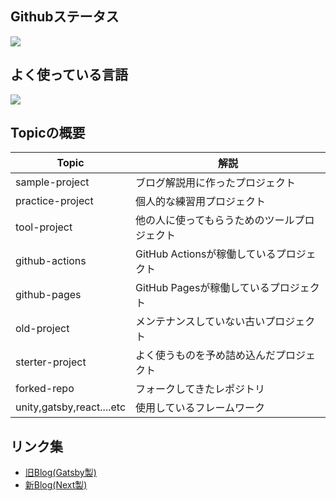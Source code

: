 ## Githubステータス
<a href="https://github.com/anuraghazra/github-readme-stats">
  <img src="https://github-readme-stats.vercel.app/api?username=went5&count_private=true&show_icons=true" />
</a>

## よく使っている言語
<a href="https://github.com/anuraghazra/github-readme-stats">
    <img  src="https://github-readme-stats.vercel.app/api/top-langs/?username=went5&layout=compact&hide=ASP,shaderlab,tex&langs_count=8" />
</a><br>

## Topicの概要
| Topic                     | 解説                                     | 
| ------------------------- | ---------------------------------------- | 
| sample-project            | ブログ解説用に作ったプロジェクト         | 
| practice-project          | 個人的な練習用プロジェクト               | 
| tool-project              | 他の人に使ってもらうためのツールプロジェクト   | 
| github-actions   | GitHub Actionsが稼働しているプロジェクト | 
| github-pages   | GitHub Pagesが稼働しているプロジェクト | 
| old-project               | メンテナンスしていない古いプロジェクト   | 
| sterter-project           | よく使うものを予め詰め込んだプロジェクト | 
| forked-repo               | フォークしてきたレポジトリ               | 
| unity,gatsby,react....etc | 使用しているフレームワーク               | 

## リンク集
- [旧Blog(Gatsby製)](https://game-enginner-writes.netlify.app)
- [新Blog(Next製)](https://went5-blog.com/)

